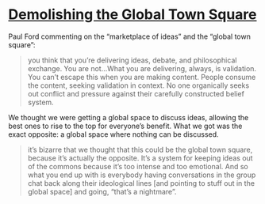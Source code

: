 # [Demolishing the Global Town Square](https://aboard.com/podcast/demolishing-the-global-town-square/)

Paul Ford commenting on the “marketplace of ideas” and the “global town square”:

> you think that you’re delivering ideas, debate, and philosophical exchange. You are not...What you are delivering, always, is validation. You can’t escape this when you are making content. People consume the content, seeking validation in context. No one organically seeks out conflict and pressure against their carefully constructed belief system.

We thought we were getting a global space to discuss ideas, allowing the best ones to rise to the top for everyone’s benefit. What we got was the exact opposite: a global space where nothing can be discussed.

> it’s bizarre that we thought that this could be the global town square, because it’s actually the opposite. It’s a system for keeping ideas out of the commons because it’s too intense and too emotional. And so what you end up with is everybody having conversations in the group chat back along their ideological lines [and pointing to stuff out in the global space] and going, “that’s a nightmare”.



